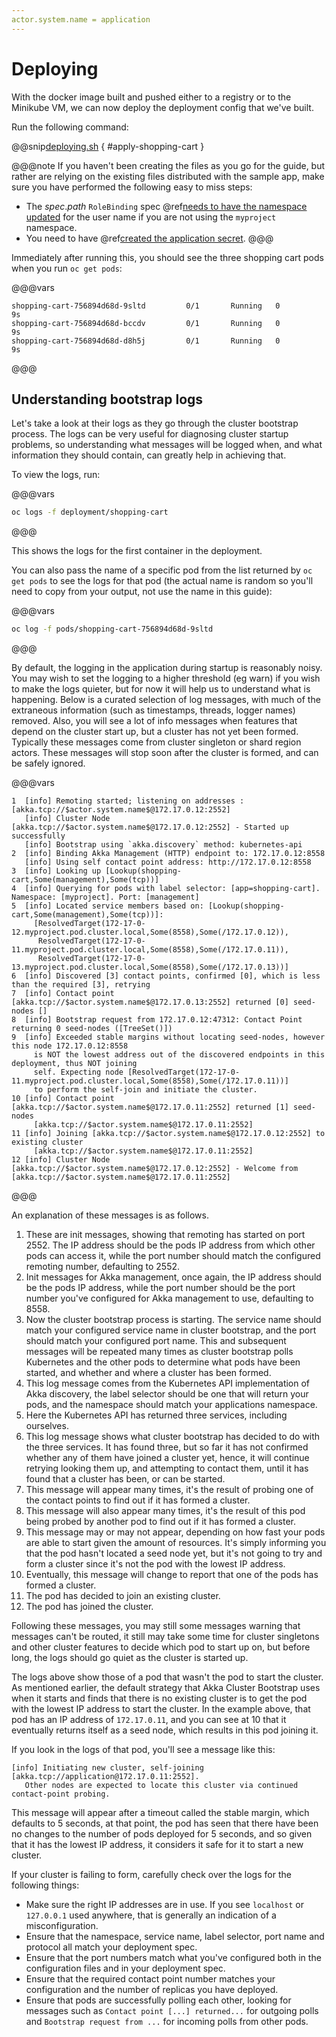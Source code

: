 ```yaml
---
actor.system.name = application
---
```

# Deploying

With the docker image built and pushed either to a registry or to the Minikube VM, we can now deploy the deployment config that we've built.

Run the following command:

@@snip[deploying.sh](scripts/deploying.sh) { #apply-shopping-cart }

@@@note
If you haven't been creating the files as you go for the guide, but rather are relying on the existing files distributed with the sample app, make sure you have performed the following easy to miss steps:

* The $spec.path$ `RoleBinding` spec @ref[needs to have the namespace updated](forming-a-cluster.md#role-based-access-control) for the user name if you are not using the `myproject` namespace.
* You need to have @ref[created the application secret](preparing-for-production.md#application-secret).
@@@

Immediately after running this, you should see the three shopping cart pods when you run `oc get pods`:

@@@vars
```
shopping-cart-756894d68d-9sltd         0/1       Running   0          9s
shopping-cart-756894d68d-bccdv         0/1       Running   0          9s
shopping-cart-756894d68d-d8h5j         0/1       Running   0          9s
```
@@@

## Understanding bootstrap logs

Let's take a look at their logs as they go through the cluster bootstrap process. The logs can be very useful for diagnosing cluster startup problems, so understanding what messages will be logged when, and what information they should contain, can greatly help in achieving that.

To view the logs, run:

@@@vars
```sh
oc logs -f deployment/shopping-cart
```
@@@


This shows the logs for the first container in the deployment.

You can also pass the name of a specific pod from the list returned by `oc get pods` to see the logs for that pod (the actual name is random so you'll need to copy from your output, not use the name in this guide):

@@@vars
```sh
oc log -f pods/shopping-cart-756894d68d-9sltd
```
@@@

By default, the logging in the application during startup is reasonably noisy. You may wish to set the logging to a higher threshold (eg warn) if you wish to make the logs quieter, but for now it will help us to understand what is happening. Below is a curated selection of log messages, with much of the extraneous information (such as timestamps, threads, logger names) removed. Also, you will see a lot of info messages when features that depend on the cluster start up, but a cluster has not yet been formed. Typically these messages come from cluster singleton or shard region actors. These messages will stop soon after the cluster is formed, and can be safely ignored.

@@@vars
```
1  [info] Remoting started; listening on addresses :[akka.tcp://$actor.system.name$@172.17.0.12:2552]
   [info] Cluster Node [akka.tcp://$actor.system.name$@172.17.0.12:2552] - Started up successfully
   [info] Bootstrap using `akka.discovery` method: kubernetes-api
2  [info] Binding Akka Management (HTTP) endpoint to: 172.17.0.12:8558
   [info] Using self contact point address: http://172.17.0.12:8558
3  [info] Looking up [Lookup(shopping-cart,Some(management),Some(tcp))]
4  [info] Querying for pods with label selector: [app=shopping-cart]. Namespace: [myproject]. Port: [management]
5  [info] Located service members based on: [Lookup(shopping-cart,Some(management),Some(tcp))]:
     [ResolvedTarget(172-17-0-12.myproject.pod.cluster.local,Some(8558),Some(/172.17.0.12)),
      ResolvedTarget(172-17-0-11.myproject.pod.cluster.local,Some(8558),Some(/172.17.0.11)),
      ResolvedTarget(172-17-0-13.myproject.pod.cluster.local,Some(8558),Some(/172.17.0.13))]
6  [info] Discovered [3] contact points, confirmed [0], which is less than the required [3], retrying
7  [info] Contact point [akka.tcp://$actor.system.name$@172.17.0.13:2552] returned [0] seed-nodes []
8  [info] Bootstrap request from 172.17.0.12:47312: Contact Point returning 0 seed-nodes ([TreeSet()])
9  [info] Exceeded stable margins without locating seed-nodes, however this node 172.17.0.12:8558
     is NOT the lowest address out of the discovered endpoints in this deployment, thus NOT joining
     self. Expecting node [ResolvedTarget(172-17-0-11.myproject.pod.cluster.local,Some(8558),Some(/172.17.0.11))]
     to perform the self-join and initiate the cluster.
10 [info] Contact point [akka.tcp://$actor.system.name$@172.17.0.11:2552] returned [1] seed-nodes
     [akka.tcp://$actor.system.name$@172.17.0.11:2552]
11 [info] Joining [akka.tcp://$actor.system.name$@172.17.0.12:2552] to existing cluster
     [akka.tcp://$actor.system.name$@172.17.0.11:2552]
12 [info] Cluster Node [akka.tcp://$actor.system.name$@172.17.0.12:2552] - Welcome from [akka.tcp://$actor.system.name$@172.17.0.11:2552]
```
@@@

An explanation of these messages is as follows.

1. These are init messages, showing that remoting has started on port 2552. The IP address should be the pods IP address from which other pods can access it, while the port number should match the configured remoting number, defaulting to 2552.
2. Init messages for Akka management, once again, the IP address should be the pods IP address, while the port number should be the port number you've configured for Akka management to use, defaulting to 8558.
3. Now the cluster bootstrap process is starting. The service name should match your configured service name in cluster bootstrap, and the port should match your configured port name. This and subsequent messages will be repeated many times as cluster bootstrap polls Kubernetes and the other pods to determine what pods have been started, and whether and where a cluster has been formed.
4. This log message comes from the Kubernetes API implementation of Akka discovery, the label selector should be one that will return your pods, and the namespace should match your applications namespace.
5. Here the Kubernetes API has returned three services, including ourselves.
6. This log message shows what cluster bootstrap has decided to do with the three services. It has found three, but so far it has not confirmed whether any of them have joined a cluster yet, hence, it will continue retrying looking them up, and attempting to contact them, until it has found that a cluster has been, or can be started.
7. This message will appear many times, it's the result of probing one of the contact points to find out if it has formed a cluster.
8. This message will also appear many times, it's the result of this pod being probed by another pod to find out if it has formed a cluster.
9. This message may or may not appear, depending on how fast your pods are able to start given the amount of resources. It's simply informing you that the pod hasn't located a seed node yet, but it's not going to try and form a cluster since it's not the pod with the lowest IP address.
10. Eventually, this message will change to report that one of the pods has formed a cluster.
11. The pod has decided to join an existing cluster.
12. The pod has joined the cluster.

Following these messages, you may still some messages warning that messages can't be routed, it still may take some time for cluster singletons and other cluster features to decide which pod to start up on, but before long, the logs should go quiet as the cluster is started up.

The logs above show those of a pod that wasn't the pod to start the cluster. As mentioned earlier, the default strategy that Akka Cluster Bootstrap uses when it starts and finds that there is no existing cluster is to get the pod with the lowest IP address to start the cluster. In the example above, that pod has an IP address of `172.17.0.11`, and you can see at 10 that it eventually returns itself as a seed node, which results in this pod joining it.

If you look in the logs of that pod, you'll see a message like this:

```
[info] Initiating new cluster, self-joining [akka.tcp://application@172.17.0.11:2552].
   Other nodes are expected to locate this cluster via continued contact-point probing.
```

This message will appear after a timeout called the stable margin, which defaults to 5 seconds, at that point, the pod has seen that there have been no changes to the number of pods deployed for 5 seconds, and so given that it has the lowest IP address, it considers it safe for it to start a new cluster.

If your cluster is failing to form, carefully check over the logs for the following things:

* Make sure the right IP addresses are in use. If you see `localhost` or `127.0.0.1` used anywhere, that is generally an indication of a misconfiguration.
* Ensure that the namespace, service name, label selector, port name and protocol all match your deployment spec.
* Ensure that the port numbers match what you've configured both in the configuration files and in your deployment spec.
* Ensure that the required contact point number matches your configuration and the number of replicas you have deployed.
* Ensure that pods are successfully polling each other, looking for messages such as `Contact point [...] returned...` for outgoing polls and `Bootstrap request from ...` for incoming polls from other pods.

